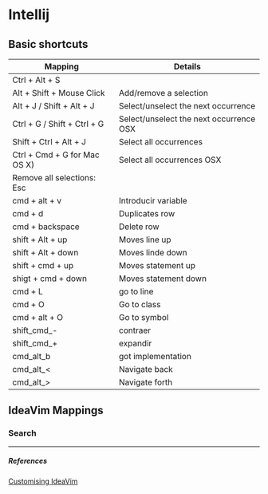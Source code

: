 # Intellij

## Basic shortcuts

| Mapping                       | Details
| ----------------------------- | ----------- |
| Ctrl + Alt + S                |
| Alt + Shift + Mouse Click     | Add/remove a selection
| Alt + J / Shift + Alt + J     | Select/unselect the next occurrence
| Ctrl + G / Shift + Ctrl + G   | Select/unselect the next occurrence OSX
| Shift + Ctrl + Alt + J        | Select all occurrences
| Ctrl + Cmd + G for Mac OS X)  | Select all occurrences OSX
| Remove all selections: Esc
| cmd + alt + v                 | Introducir variable
| cmd + d                       | Duplicates row
| cmd + backspace               | Delete row
| shift + Alt + up              | Moves line up
| shift + Alt + down            | Moves linde down
| shift + cmd + up              | Moves statement up
| shigt + cmd + down            | Moves statement down
| cmd + L                       | go to line
| cmd + O                       | Go to class
| cmd + alt + O                 | Go to symbol
| shift_cmd_-                   | contraer
| shift_cmd_+                   | expandir
| cmd_alt_b                     | got implementation
| cmd_alt_<                     | Navigate back
| cmd_alt_>                     | Navigate forth

## IdeaVim Mappings

### Search

---

##### References

[Customising IdeaVim](https://dewaka.com/blog/2019/07/27/customising-ideavim/)

